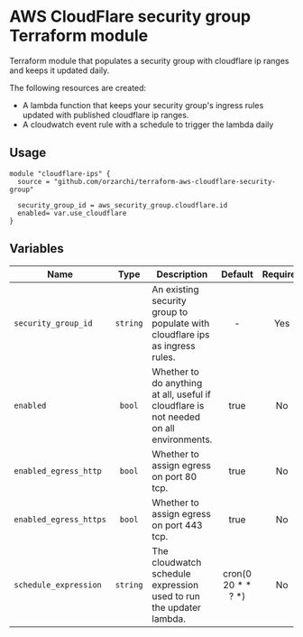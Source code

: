 AWS CloudFlare security group Terraform module
==============================================

Terraform module that populates a security group with cloudflare ip ranges and keeps it updated daily.

The following resources are created:

* A lambda function that keeps your security group's ingress rules updated with published cloudflare ip ranges.
* A cloudwatch event rule with a schedule to trigger the lambda daily

Usage
-----

```hcl
module "cloudflare-ips" {
  source = "github.com/orzarchi/terraform-aws-cloudflare-security-group"

  security_group_id = aws_security_group.cloudflare.id
  enabled= var.use_cloudflare
}
```

Variables
--------
| Name | Type | Description | Default | Required |
|-----|:-----:|-----|:-----:|:-----:|
| `security_group_id` | `string` | An existing security group to populate with cloudflare ips as ingress rules. | - | Yes |
| `enabled` | `bool` | Whether to do anything at all, useful if cloudflare is not needed on all environments. | true | No |
| `enabled_egress_http` | `bool` | Whether to assign egress on port 80 tcp. | true | No |
| `enabled_egress_https` | `bool` | Whether to assign egress on port 443 tcp. | true | No |
| `schedule_expression` | `string` | The cloudwatch schedule expression used to run the updater lambda.  | cron(0 20 * * ? *) | No |
